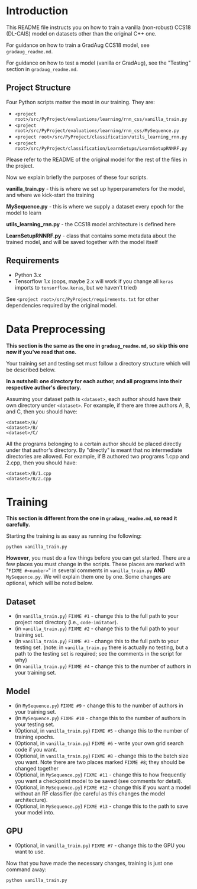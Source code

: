 # Introduction
This README file instructs you on how to train a vanilla (non-robust) CCS18 (DL-CAIS) model on datasets other than the original C++ one.

For guidance on how to train a GradAug CCS18 model, see `gradaug_readme.md`.

For guidance on how to test a model (vanilla or GradAug), see the "Testing" section in `gradaug_readme.md`.

## Project Structure
Four Python scripts matter the most in our training. They are:
- `<project root>/src/PyProject/evaluations/learning/rnn_css/vanilla_train.py`
- `<project root>/src/PyProject/evaluations/learning/rnn_css/MySequence.py`
- `<project root>/src/PyProject/classification/utils_learning_rnn.py`
- `<project root>/src/PyProject/classification/LearnSetups/LearnSetupRNNRF.py`

Please refer to the README of the original model for the rest of the files in the project.

Now we explain briefly the purposes of these four scripts.

**vanilla_train.py** - this is where we set up hyperparameters for the model, and where we kick-start the training

**MySequence.py** - this is where we supply a dataset every epoch for the model to learn

**utils_learning_rnn.py** - the CCS18 model architecture is defined here

**LearnSetupRNNRF.py** - class that contains some metadata about the trained model, and will be saved together with the model itself

## Requirements
- Python 3.x
- Tensorflow 1.x (oops, maybe 2.x will work if you change all `keras` imports to `tensorflow.keras`, but we haven't tried)

See `<project root>/src/PyProject/requirements.txt` for other dependencies required by the original model.

# Data Preprocessing
**This section is the same as the one in `gradaug_readme.md`, so skip this one now if you've read that one.**

Your training set and testing set must follow a directory structure which will be described below.

**In a nutshell: one directory for each author, and all programs into their respective author's directory.**

Assuming your dataset path is `<dataset>`, each author should have their own directory under `<dataset>`. For example, if there are three authors A, B, and C, then you should have:
```
<dataset>/A/
<dataset>/B/
<dataset>/C/
```

All the programs belonging to a certain author should be placed directly under that author's directory. By "directly" is meant that no intermediate directories are allowed. For example, if B authored two programs 1.cpp and 2.cpp, then you should have:
```
<dataset>/B/1.cpp
<dataset>/B/2.cpp
```

# Training
**This section is different from the one in `gradaug_readme.md`, so read it carefully.**

Starting the training is as easy as running the following:

```
python vanilla_train.py
```

**However**, you must do a few things before you can get started. There are a few places you must change in the scripts. These places are marked with "`FIXME #<number>`" in several comments in `vanilla_train.py` **AND** `MySequence.py`. We will explain them one by one. Some changes are optional, which will be noted below.

## Dataset
- (in `vanilla_train.py`) `FIXME #1` - change this to the full path to your project root directory (i.e., `code-imitator`).
- (in `vanilla_train.py`) `FIXME #2` - change this to the full path to your training set.
- (in `vanilla_train.py`) `FIXME #3` - change this to the full path to your testing set. (note: in `vanilla_train.py` there is actually no testing, but a path to the testing set is required; see the comments in the script for why)
- (in `vanilla_train.py`) `FIXME #4` - change this to the number of authors in your training set.

## Model
- (in `MySequence.py`) `FIXME #9` - change this to the number of authors in your training set.
- (in `MySequence.py`) `FIXME #10` - change this to the number of authors in your testing set.
- (Optional, in `vanilla_train.py`) `FIXME #5` - change this to the number of training epochs.
- (Optional, in `vanilla_train.py`) `FIXME #6` - write your own grid search code if you want.
- (Optional, in `vanilla_train.py`) `FIXME #8` - change this to the batch size you want. Note there are two places marked `FIXME #8`; they should be changed together
- (Optional, in `MySequence.py`) `FIXME #11` - change this to how frequently you want a checkpoint model to be saved (see comments for detail).
- (Optional, in `MySequence.py`) `FIXME #12` - change this if you want a model without an RF classifier (be careful as this changes the model architecture).
- (Optional, in `MySequence.py`) `FIXME #13` - change this to the path to save your model into.

## GPU
- (Optional, in `vanilla_train.py`) `FIXME #7` - change this to the GPU you want to use.

Now that you have made the necessary changes, training is just one command away:

```
python vanilla_train.py
```
